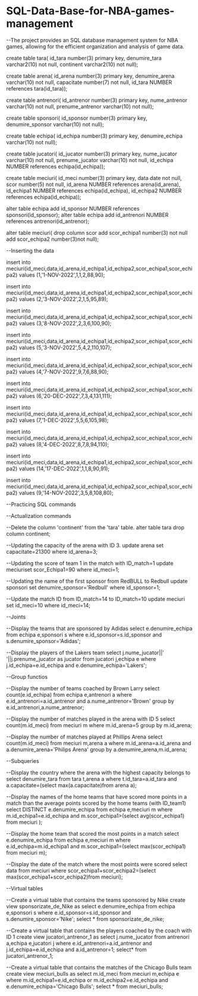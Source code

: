 # SQL-Data-Base-for-NBA-games-management
--The project provides an SQL database management system for NBA games, allowing for the efficient organization and analysis of game data.

create table tara(
id_tara number(3) primary key,
denumire_tara varchar2(10) not null,
continent varchar2(10) not null);

create table arena(
id_arena number(3) primary key,
denumire_arena varchar(10) not null,
capacitate number(7) not null,
id_tara NUMBER references tara(id_tara));

create table antrenori(
id_antrenor number(3) primary key,
nume_antrenor varchar(10) not null,
prenume_antrenor varchar(10) not null);

create table sponsori(
id_sponsor number(3) primary key,
denumire_sponsor varchar(10) not null);


create table echipa(
id_echipa number(3) primary key,
denumire_echipa varchar(10) not null);

create table jucatori(
id_jucator number(3) primary key,
nume_jucator varchar(10) not null,
prenume_jucator varchar(10) not null,
id_echipa NUMBER references echipa(id_echipa));

create table meciuri(
id_meci number(3) primary key,
data date not null,
scor number(5) not null,
id_arena NUMBER references arena(id_arena),
id_echipa1 NUMBER references echipa(id_echipa),
id_echipa2 NUMBER references echipa(id_echipa));

alter table echipa
add id_sponsor NUMBER references sponsori(id_sponsor);
alter table echipa
add id_antrenori NUMBER references antrenori(id_antrenor);

alter table meciuri(
drop column scor
add scor_echipa1 number(3) not null
add scor_echipa2 number(3)not null);

--Inserting the data

insert into meciuri(id_meci,data,id_arena,id_echipa1,id_echipa2,scor_echipa1,scor_echipa2)
values (1,'1-NOV-2022',1,1,2,88,90);

insert into meciuri(id_meci,data,id_arena,id_echipa1,id_echipa2,scor_echipa1,scor_echipa2)
values (2,'3-NOV-2022',2,1,5,95,89);

insert into meciuri(id_meci,data,id_arena,id_echipa1,id_echipa2,scor_echipa1,scor_echipa2)
values (3,'8-NOV-2022',2,3,6,100,90);

insert into meciuri(id_meci,data,id_arena,id_echipa1,id_echipa2,scor_echipa1,scor_echipa2)
values (5,'3-NOV-2022',5,4,2,110,107);

insert into meciuri(id_meci,data,id_arena,id_echipa1,id_echipa2,scor_echipa1,scor_echipa2)
values (4,'7-NOV-2022',9,7,6,88,90);

insert into meciuri(id_meci,data,id_arena,id_echipa1,id_echipa2,scor_echipa1,scor_echipa2)
values (6,'20-DEC-2022',7,3,4,131,111);

insert into meciuri(id_meci,data,id_arena,id_echipa1,id_echipa2,scor_echipa1,scor_echipa2)
values (7,'1-DEC-2022',5,5,6,105,98);


insert into meciuri(id_meci,data,id_arena,id_echipa1,id_echipa2,scor_echipa1,scor_echipa2)
values (8,'4-DEC-2022',8,7,8,94,110);


insert into meciuri(id_meci,data,id_arena,id_echipa1,id_echipa2,scor_echipa1,scor_echipa2)
values (14,'17-DEC-2022',1,1,8,90,91);

insert into meciuri(id_meci,data,id_arena,id_echipa1,id_echipa2,scor_echipa1,scor_echipa2)
values (9,'14-NOV-2022',3,5,8,108,80);

--Practicing SQL commands

--Actualization commands

--Delete the column 'continent' from the 'tara' table.
alter table tara
drop column continent;


--Updating the capacity of the arena with ID 3. 
update arena
set capacitate=21300
where id_arena=3;


--Updating the score of team 1 in the match with ID_match=1 
update meciuriset scor_Echipa1=90
where id_meci=1;


--Updating the name of the first sponsor from RedBULL to Redbull
update sponsori
set denumire_sponsor='Redbull'
where id_sponsor=1;

--Update the match ID from ID_match=14 to ID_match=10
update meciuri
set id_meci=10
where id_meci=14;

--Joints

--Display the teams that are sponsored by Adidas
select e.denumire_echipa
from echipa e,sponsori s
where e.id_sponsor=s.id_sponsor and s.denumire_sponsor='Adidas';

--Display the players of the Lakers team
select j.nume_jucator||' '||j.prenume_jucator as jucator
from jucatori j,echipa e
where j.id_echipa=e.id_echipa and e.denumire_echipa='Lakers';

--Group functios

--Display the number of teams coached by Brown Larry
select count(e.id_echipa)
from echipa e,antrenori a
where e.id_antrenori=a.id_antrenor and a.nume_antrenor='Brown'
group by e.id_antrenori,a.nume_antrenor;

--Display the number of matches played in the arena with ID 5
select count(m.id_meci)
from meciuri m
where m.id_arena=5
group by m.id_arena;

--Display the number of matches played at Phillips Arena
select count(m.id_meci)
from meciuri m,arena a
where m.id_arena=a.id_arena and a.denumire_arena='Philips Arena'
group by a.denumire_arena,m.id_arena;

--Subqueries

--Display the country where the arena with the highest capacity belongs to
select denumire_tara 
from tara t,arena a
where t.id_tara=a.id_tara and a.capacitate=(select max(a.capacitate)from arena a);

--Display the names of the home teams that have scored more points in a match than the average points scored by the home teams (with ID_team1)
select DISTINCT e.denumire_echipa
from echipa e,meciuri m
where m.id_echipa1=e.id_echipa and m.scor_echipa1>(select avg(scor_echipa1) from meciuri );


--Display the home team that scored the most points in a match
select e.denumire_echipa
from echipa e,meciuri m
where e.id_echipa=m.id_echipa1 and m.scor_echipa1=(select max(scor_echipa1) from meciuri m);

--Display the date of the match where the most points were scored
select data
from meciuri
where scor_echipa1+scor_echipa2=(select max(scor_echipa1+scor_echipa2)from meciuri);

--Virtual tables

--Create a virtual table that contains the teams sponsored by Nike
create view sponsorizate_de_Nike as
select e.denumire_echipa
from echipa e,sponsori s
where e.id_sponsor=s.id_sponsor and s.denumire_sponsor='Nike';
select * from sponsorizate_de_nike;

--Create a virtual table that contains the players coached by the coach with ID 1
create view jucatori_antrenor_1 as
select j.nume_jucator 
from antrenori a,echipa e,jucatori j
where e.id_antrenori=a.id_antrenor and j.id_echipa=e.id_echipa and a.id_antrenor=1;
select* from jucatori_antrenor_1;

--Create a virtual table that contains the matches of the Chicago Bulls team
create view meciuri_bulls as
select m.id_meci
from meciuri m,echipa e
where m.id_echipa1=e.id_echipa or m.id_echipa2=e.id_echipa and e.denumire_echipa='Chicago Bulls';
select * from meciuri_bulls;


